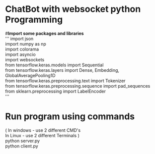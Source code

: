 # ChatBot with websocket python Programming 

#**Import some packages and libraries**                                                                                                                                         
'''
import json                                                                                                                                                                         
import numpy as np                                                                                                                                                                 
import colorama                                                                                                                                                                   
import asyncio                                                                                                                                                                    
import websockets                                                                                                                                                                 
from tensorflow.keras.models import Sequential                                                                                                                                     
from tensorflow.keras.layers import Dense, Embedding, GlobalAveragePooling1D                                                                                                      
from tensorflow.keras.preprocessing.text import Tokenizer                                                                                                                           
from tensorflow.keras.preprocessing.sequence import pad_sequences                                                                                                               
from sklearn.preprocessing import LabelEncoder                                                                                                                                  
'''

# Run program using commands
( In windows - use 2 different CMD's                                                                                                                                              
In Linux - use 2 different Terminals )                                                                                                                                            
python server.py                                                                                                                                                                
python client.py                                                                                                                                                                  
